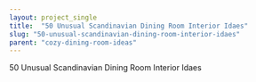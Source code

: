 ```yaml
---
layout: project_single
title:  "50 Unusual Scandinavian Dining Room Interior Idaes"
slug: "50-unusual-scandinavian-dining-room-interior-idaes"
parent: "cozy-dining-room-ideas"
---
```

50 Unusual Scandinavian Dining Room Interior Idaes